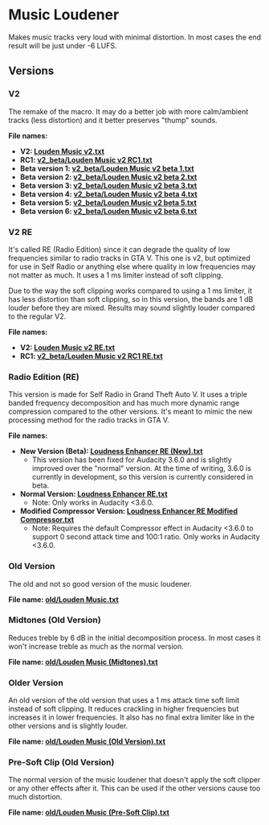 # Music Loudener

Makes music tracks very loud with minimal distortion. In most cases the end result will be just under -6 LUFS.

## Versions

### V2

The remake of the macro. It may do a better job with more calm/ambient tracks (less distortion) and it better preserves "thump" sounds.

**File names:**

- **V2: [Louden Music v2.txt](https://github.com/somefoolouthere/audacity-macros/blob/main/loudness_enhancer/Louden%20Music%20v2.txt)**
- **RC1: [v2_beta/Louden Music v2 RC1.txt](https://github.com/somefoolouthere/audacity-macros/blob/main/loudness_enhancer/v2_beta/Louden%20Music%20v2%20RC1.txt)**
- **Beta version 1: [v2_beta/Louden Music v2 beta 1.txt](https://github.com/somefoolouthere/audacity-macros/blob/main/loudness_enhancer/v2_beta/Louden%20Music%20v2%20beta%201.txt)**
- **Beta version 2: [v2_beta/Louden Music v2 beta 2.txt](https://github.com/somefoolouthere/audacity-macros/blob/main/loudness_enhancer/v2_beta/Louden%20Music%20v2%20beta%202.txt)**
- **Beta version 3: [v2_beta/Louden Music v2 beta 3.txt](https://github.com/somefoolouthere/audacity-macros/blob/main/loudness_enhancer/v2_beta/Louden%20Music%20v2%20beta%203.txt)**
- **Beta version 4: [v2_beta/Louden Music v2 beta 4.txt](https://github.com/somefoolouthere/audacity-macros/blob/main/loudness_enhancer/v2_beta/Louden%20Music%20v2%20beta%204.txt)**
- **Beta version 5: [v2_beta/Louden Music v2 beta 5.txt](https://github.com/somefoolouthere/audacity-macros/blob/main/loudness_enhancer/v2_beta/Louden%20Music%20v2%20beta%205.txt)**
- **Beta version 6: [v2_beta/Louden Music v2 beta 6.txt](https://github.com/somefoolouthere/audacity-macros/blob/main/loudness_enhancer/v2_beta/Louden%20Music%20v2%20beta%206.txt)**

### V2 RE

It's called RE (Radio Edition) since it can degrade the quality of low frequencies similar to radio tracks in GTA V. This one is v2, but optimized for use in Self Radio or anything else where quality in low frequencies may not matter as much. It uses a 1 ms limiter instead of soft clipping.

Due to the way the soft clipping works compared to using a 1 ms limiter, it has less distortion than soft clipping, so in this version, the bands are 1 dB louder before they are mixed. Results may sound slightly louder compared to the regular V2.

**File names:**

- **V2: [Louden Music v2 RE.txt](https://github.com/somefoolouthere/audacity-macros/blob/main/loudness_enhancer/Louden%20Music%20v2%20RE.txt)**
- **RC1: [v2_beta/Louden Music v2 RC1 RE.txt](https://github.com/somefoolouthere/audacity-macros/blob/main/loudness_enhancer/v2_beta/Louden%20Music%20v2%20RC1%20RE.txt)**

### Radio Edition (RE)

This version is made for Self Radio in Grand Theft Auto V. It uses a triple banded frequency decomposition and has much more dynamic range compression compared to the other versions. It's meant to mimic the new processing method for the radio tracks in GTA V.

**File names:**

- **New Version (Beta): [Loudness Enhancer RE (New).txt](https://github.com/somefoolouthere/audacity-macros/blob/main/loudness_enhancer/Loudness%20Enhancer%20RE%20(New).txt)**
  - This version has been fixed for Audacity 3.6.0 and is slightly improved over the "normal" version. At the time of writing, 3.6.0 is currently in development, so this version is currently considered in beta.
- **Normal Version: [Loudness Enhancer RE.txt](https://github.com/somefoolouthere/audacity-macros/blob/main/loudness_enhancer/Loudness%20Enhancer%20RE.txt)**
  - Note: Only works in Audacity <3.6.0.
- **Modified Compressor Version: [Loudness Enhancer RE Modified Compressor.txt](https://github.com/somefoolouthere/audacity-macros/blob/main/loudness_enhancer/Loudness%20Enhancer%20RE%20Modified%20Compressor.txt)**
  - Note: Requires the default Compressor effect in Audacity <3.6.0 to support 0 second attack time and 100:1 ratio. Only works in Audacity <3.6.0.

### Old Version

The old and not so good version of the music loudener.

**File name: [old/Louden Music.txt](https://github.com/somefoolouthere/audacity-macros/blob/main/loudness_enhancer/old/Louden%20Music.txt)**

### Midtones (Old Version)

Reduces treble by 6 dB in the initial decomposition process. In most cases it won't increase treble as much as the normal version.

**File name: [old/Louden Music (Midtones).txt](https://github.com/somefoolouthere/audacity-macros/blob/main/loudness_enhancer/old/Louden%20Music%20(Midtones).txt)**

### Older Version

An old version of the old version that uses a 1 ms attack time soft limit instead of soft clipping. It reduces crackling in higher frequencies but increases it in lower frequencies. It also has no final extra limiter like in the other versions and is slightly louder.

**File name: [old/Louden Music (Old Version).txt](https://github.com/somefoolouthere/audacity-macros/blob/main/loudness_enhancer/old/Louden%20Music%20(Old%20Version).txt)**

### Pre-Soft Clip (Old Version)

The normal version of the music loudener that doesn't apply the soft clipper or any other effects after it. This can be used if the other versions cause too much distortion.

**File name: [old/Louden Music (Pre-Soft Clip).txt](https://github.com/somefoolouthere/audacity-macros/blob/main/loudness_enhancer/old/Louden%20Music%20(Pre-Soft%20Clip).txt)**
